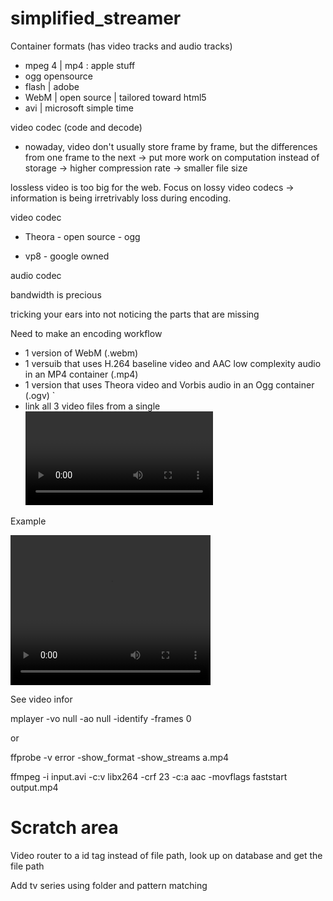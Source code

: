 # simplified_streamer

Container formats (has video tracks and audio tracks)
- mpeg 4 | mp4 : apple stuff
- ogg opensource
- flash | adobe
- WebM | open source | tailored toward html5
- avi | microsoft simple time

video codec (code and decode) 
- nowaday, video don't usually store frame by frame, but the differences from one frame to the next -> put more work on computation instead of storage -> higher compression rate -> smaller file size 

lossless video is too big for the web. Focus on lossy video codecs -> information is being irretrivably loss during encoding. 


video codec
- Theora - open source - ogg 

- vp8 - google owned 

audio codec 

bandwidth is precious

tricking your ears into not noticing the parts that are missing

Need to make an encoding workflow
- 1 version of WebM (.webm)
- 1 versuib that uses H.264 baseline video and AAC low complexity audio in an MP4 container (.mp4)
- 1 version that uses Theora video and Vorbis audio in an Ogg container (.ogv) `
- link all 3 video files from a single <video> element, and fall back to Flash-based video player. 

Example 

<video width="320" height="240" controls>
  <source src="pr6.mp4"  type="video/mp4; codecs=avc1.42E01E,mp4a.40.2">
  <source src="pr6.webm" type="video/webm; codecs=vp8,vorbis">
  <source src="pr6.ogv"  type="video/ogg; codecs=theora,vorbis">
</video>


See video infor 

mplayer -vo null -ao null -identify -frames 0 

or 

ffprobe -v error -show_format -show_streams a.mp4

ffmpeg -i input.avi -c:v libx264 -crf 23 -c:a aac -movflags faststart output.mp4

# Scratch area

Video router to a id tag instead of file path, look up on database and get the file path

Add tv series using folder and pattern matching
